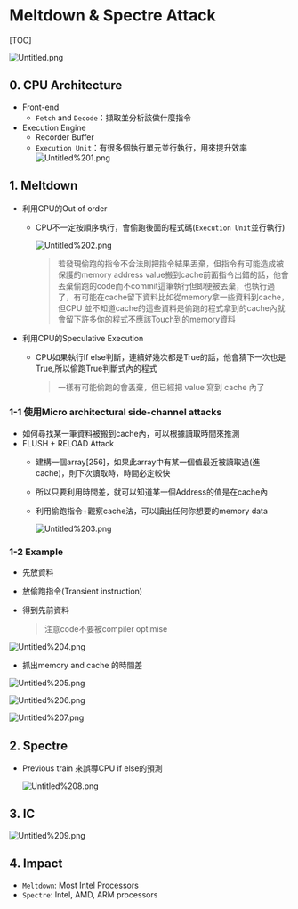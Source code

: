 # Meltdown & Spectre Attack
[TOC]

![Untitled.png](Untitled.png)

## 0. CPU Architecture

- Front-end
    - `Fetch` and `Decode`：擷取並分析該做什麼指令
- Execution Engine
    - Recorder Buffer
    - `Execution Unit`：有很多個執行單元並行執行，用來提升效率
        ![Untitled%201.png](Untitled%201.png)
        

## 1. Meltdown

- 利用CPU的Out of order
    - CPU不一定按順序執行，會偷跑後面的程式碼(`Execution Unit`並行執行)

        ![Untitled%202.png](Untitled%202.png)
        
        > 若發現偷跑的指令不合法則把指令結果丟棄，但指令有可能造成被保護的memory address value搬到cache前面指令出錯的話，他會丟棄偷跑的code而不commit這筆執行但即便被丟棄，也執行過了，有可能在cache留下資料比如從memory拿一些資料到cache，但CPU 並不知道cache的這些資料是偷跑的程式拿到的cache內就會留下許多你的程式不應該Touch到的memory資料
        > 
- 利用CPU的Speculative Execution
    - CPU如果執行If else判斷，連續好幾次都是True的話，他會猜下一次也是True,所以偷跑True判斷式內的程式
        
        > 一樣有可能偷跑的會丟棄，但已經把 value 寫到 cache 內了
        > 

### 1-1 使用Micro architectural side-channel attacks

- 如何尋找某一筆資料被搬到cache內，可以根據讀取時間來推測
- FLUSH + RELOAD Attack
    - 建構一個array[256]，如果此array中有某一個值最近被讀取過(進cache)，則下次讀取時，時間必定較快
    - 所以只要利用時間差，就可以知道某一個Address的值是在cache內
    - 利用偷跑指令+觀察cache法，可以讀出任何你想要的memory data
        
        ![Untitled%203.png](Untitled%203.png)
        
### 1-2 Example

- 先放資料
- 放偷跑指令(Transient instruction)

- 得到先前資料
    
    > 注意code不要被compiler optimise
    > 

![Untitled%204.png](Untitled%204.png)

- 抓出memory and cache 的時間差

![Untitled%205.png](Untitled%205.png)

![Untitled%206.png](Untitled%206.png)

![Untitled%207.png](Untitled%207.png)

## 2. Spectre

- Previous train 來誤導CPU if else的預測
    
    ![Untitled%208.png](Untitled%208.png)
    
## 3. IC

![Untitled%209.png](Untitled%209.png)

## 4. Impact

- `Meltdown`: Most Intel Processors
- `Spectre`: Intel, AMD, ARM processors